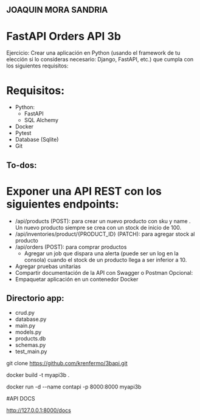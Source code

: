 ## JOAQUIN MORA SANDRIA
# FastAPI Orders API 3b

Ejercicio:
Crear una aplicación en Python (usando el framework de tu elección si lo consideras necesario: Django, FastAPI, etc.) que cumpla con los siguientes requisitos:

# Requisitos:


- Python:
  - FastAPI
  - SQL Alchemy
- Docker 
- Pytest
- Database (Sqlite)
- Git



## To-dos:
# Exponer una API REST con los siguientes endpoints:
- /api/products (POST): para crear un nuevo producto con sku y name . Un nuevo producto siempre se crea con un stock de inicio de 100.
- /api/inventories/product/{PRODUCT_ID} (PATCH): para agregar stock al producto
- /api/orders (POST): para comprar productos
    - Agregar un job que dispara una alerta (puede ser un log en la consola) cuando el stock de un producto llega a ser inferior a 10.
- Agregar pruebas unitarias
- Compartir documentación de la API con Swagger o Postman Opcional:
- Empaquetar aplicación en un contenedor Docker



## Directorio app:
- crud.py
- database.py
- main.py
- models.py
- products.db
- schemas.py
- test_main.py



git clone https://github.com/krenfermo/3bapi.git


docker build -t myapi3b .

docker run -d --name contapi -p 8000:8000 myapi3b


#API DOCS

http://127.0.0.1:8000/docs